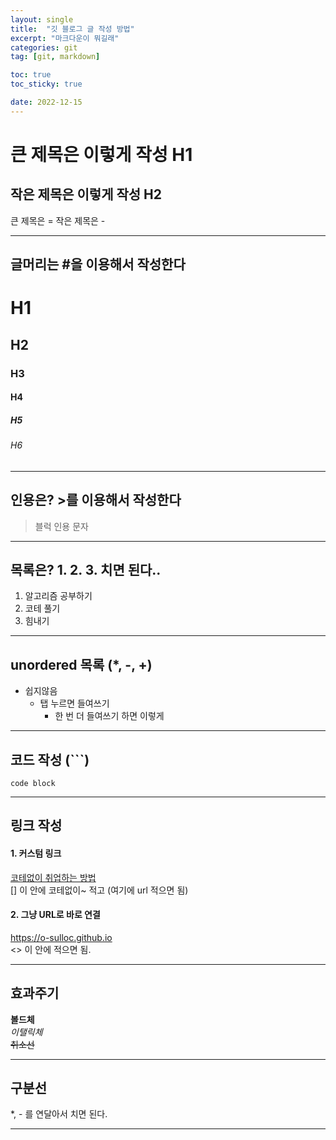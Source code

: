 ```yaml
---
layout: single
title:  "깃 블로그 글 작성 방법"
excerpt: "마크다운이 뭐길래"
categories: git
tag: [git, markdown]

toc: true
toc_sticky: true

date: 2022-12-15
---
```


큰 제목은 이렇게 작성 H1
======================

작은 제목은 이렇게 작성 H2
-----------------------  

큰 제목은 = 작은 제목은 -  
* * *

## 글머리는 #을 이용해서 작성한다
# H1
## H2
### H3
#### H4
##### H5
###### H6  

***

## 인용은? >를 이용해서 작성한다
> 블럭 인용 문자
***

## 목록은? 1. 2. 3.  치면 된다..
1. 알고리즘 공부하기
2. 코테 풀기
3. 힘내기
***

## unordered 목록 (*, -, +)
* 쉽지않음
  * 탭 누르면 들여쓰기
    * 한 번 더 들여쓰기 하면 이렇게
***

## 코드 작성 (```)
```
code block
```
***

## 링크 작성
#### 1. 커스텀 링크
[코테없이 취업하는 방법](https://media.giphy.com/media/KDRv3QggAjyo/giphy.gif "날 눌러")  
[] 이 안에 코테없이~ 적고 (여기에 url 적으면 됨)

#### 2. 그냥 URL로 바로 연결
<https://o-sulloc.github.io>  
<> 이 안에 적으면 됨.
***

## 효과주기
**볼드체**  
_이탤릭체_  
~~취소선~~
***

## 구분선
*, - 를 연달아서 치면 된다.
***

